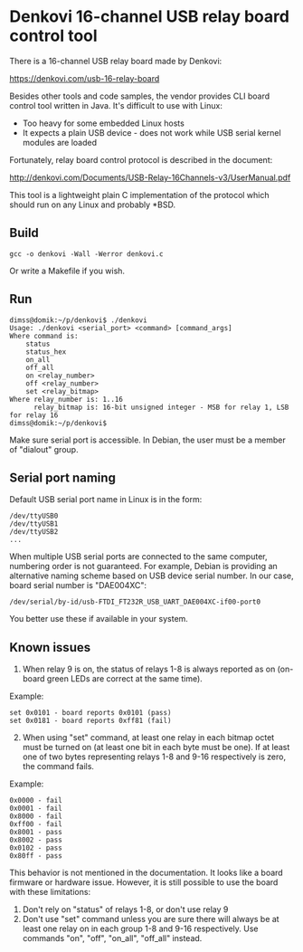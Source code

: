 # Denkovi 16-channel USB relay board control tool

There is a 16-channel USB relay board made by Denkovi:

https://denkovi.com/usb-16-relay-board

Besides other tools and code samples, the vendor provides CLI board control tool written in Java. It's difficult to use with Linux:

* Too heavy for some embedded Linux hosts
* It expects a plain USB device - does not work while USB serial kernel modules are loaded

Fortunately, relay board control protocol is described in the document:

http://denkovi.com/Documents/USB-Relay-16Channels-v3/UserManual.pdf

This tool is a lightweight plain C implementation of the protocol which should run on any Linux and probably *BSD.

## Build

```
gcc -o denkovi -Wall -Werror denkovi.c
```

Or write a Makefile if you wish.

## Run

```
dimss@domik:~/p/denkovi$ ./denkovi 
Usage: ./denkovi <serial_port> <command> [command_args]
Where command is:
    status
    status_hex
    on_all
    off_all
    on <relay_number>
    off <relay_number>
    set <relay_bitmap>
Where relay_number is: 1..16
      relay_bitmap is: 16-bit unsigned integer - MSB for relay 1, LSB for relay 16
dimss@domik:~/p/denkovi$
```

Make sure serial port is accessible.
In Debian, the user must be a member of "dialout" group.

## Serial port naming

Default USB serial port name in Linux is in the form:

```
/dev/ttyUSB0
/dev/ttyUSB1
/dev/ttyUSB2
...
```

When multiple USB serial ports are connected to the same computer, numbering order is not guaranteed.
For example, Debian is providing an alternative naming scheme based on USB device serial number.
In our case, board serial number is "DAE004XC":

```
/dev/serial/by-id/usb-FTDI_FT232R_USB_UART_DAE004XC-if00-port0
```

You better use these if available in your system.

## Known issues

1. When relay 9 is on, the status of relays 1-8 is always reported as on (on-board green LEDs are correct at the same time).

Example:

```
set 0x0101 - board reports 0x0101 (pass)
set 0x0181 - board reports 0xff81 (fail)
```

2. When using "set" command, at least one relay in each bitmap octet must be turned on (at least one bit in each byte must be one). If at least one of two bytes representing relays 1-8 and 9-16 respectively is zero, the command fails.

Example:

```
0x0000 - fail
0x0001 - fail
0x8000 - fail
0xff00 - fail
0x8001 - pass
0x8002 - pass
0x0102 - pass
0x80ff - pass
```

This behavior is not mentioned in the documentation.
It looks like a board firmware or hardware issue.
However, it is still possible to use the board with these limitations:

1. Don't rely on "status" of relays 1-8, or don't use relay 9
2. Don't use "set" command unless you are sure there will always be at least one relay on in each group 1-8 and 9-16 respectively. Use commands "on", "off", "on_all", "off_all" instead.
